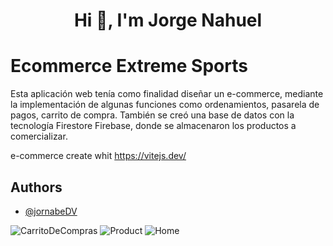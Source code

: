<h1 align="center">Hi 👋, I'm Jorge Nahuel</h1>

# Ecommerce Extreme Sports

Esta aplicación web tenía como finalidad diseñar un e-commerce, mediante la implementación de algunas funciones como ordenamientos, pasarela de pagos, carrito de compra.
También se creó una base de datos con la tecnología Firestore Firebase, donde se almacenaron los productos a comercializar.

e-commerce create whit https://vitejs.dev/ 

## Authors

- [@jornabeDV](https://github.com/jornabeDV)

![CarritoDeCompras](https://github.com/JornabeDV/ecommerce/assets/103864663/cd228021-514d-47b5-930a-d37471763236)
![Product](https://github.com/JornabeDV/ecommerce/assets/103864663/7f4a22f3-910c-4b3b-8860-1446d090cbbf)
![Home](https://github.com/JornabeDV/ecommerce/assets/103864663/68edefa4-64cd-4248-b1bc-b6651cef2807)
